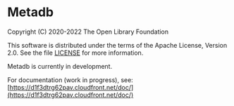Metadb
======

Copyright (C) 2020-2022 The Open Library Foundation  

This software is distributed under the terms of the Apache License,
Version 2.0.  See the file
[LICENSE](https://github.com/metadb-project/metadb/blob/master/LICENSE)
for more information.

Metadb is currently in development.

For documentation (work in progress), see:
[https://d1f3dtrg62pav.cloudfront.net/doc/](https://d1f3dtrg62pav.cloudfront.net/doc/)

